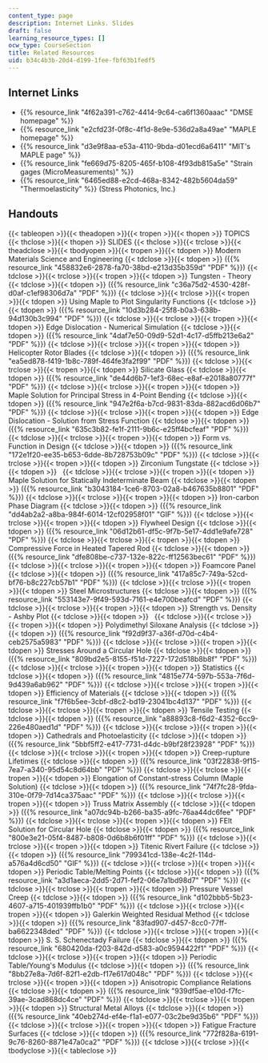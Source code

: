 ```yaml
---
content_type: page
description: Internet Links. Slides
draft: false
learning_resource_types: []
ocw_type: CourseSection
title: Related Resources
uid: b34c4b3b-20d4-d199-1fee-fbf63b1fedf5
---
```

## Internet Links

- {{% resource_link "4f62a391-c762-4414-9c64-ca6f1360aaac" "DMSE homepage" %}}
- {{% resource_link "e2cfd23f-0f8c-4f1d-8e9e-536d2a8a49ae" "MAPLE homepage" %}}
- {{% resource_link "d3e9f8aa-e53a-4110-9bda-d01ecd6a6411" "MIT's MAPLE page" %}}
- {{% resource_link "fe669d75-8205-465f-b108-4f93db815a5e" "Strain gages (MicroMeasurements)" %}}
- {{% resource_link "6465ed88-e2cd-468a-8342-482b5604da59" "Thermoelasticity" %}} (Stress Photonics, Inc.)

## Handouts

{{< tableopen >}}{{< theadopen >}}{{< tropen >}}{{< thopen >}}
TOPICS
{{< thclose >}}{{< thopen >}}
SLIDES
{{< thclose >}}{{< trclose >}}{{< theadclose >}}{{< tbodyopen >}}{{< tropen >}}{{< tdopen >}}
Modern Materials Science and Engineering
{{< tdclose >}}{{< tdopen >}}
({{% resource_link "458832e6-2878-fa70-38bd-e213d35b359d" "PDF" %}})
{{< tdclose >}}{{< trclose >}}{{< tropen >}}{{< tdopen >}}
Tungsten - Theory
{{< tdclose >}}{{< tdopen >}}
({{% resource_link "c36a75d2-4530-428f-d0af-c1ef98306d7a" "PDF" %}})
{{< tdclose >}}{{< trclose >}}{{< tropen >}}{{< tdopen >}}
Using Maple to Plot Singularity Functions
{{< tdclose >}}{{< tdopen >}}
({{% resource_link "10d3b284-25f8-b0a3-638b-94d130b3c994" "PDF" %}})
{{< tdclose >}}{{< trclose >}}{{< tropen >}}{{< tdopen >}}
Edge Dislocation - Numerical Simulation
{{< tdclose >}}{{< tdopen >}}
({{% resource_link "4daf7e50-09d9-52d1-4c17-d5ffb213e6a2" "PDF" %}})
{{< tdclose >}}{{< trclose >}}{{< tropen >}}{{< tdopen >}}
Helicopter Rotor Blades
{{< tdclose >}}{{< tdopen >}}
({{% resource_link "ea5ed878-f419-1b8c-789f-464fe3fa2f99" "PDF" %}})
{{< tdclose >}}{{< trclose >}}{{< tropen >}}{{< tdopen >}}
Silicate Glass
{{< tdclose >}}{{< tdopen >}}
({{% resource_link "de44d6b7-1ef3-68ec-e8af-e2018a80777f" "PDF" %}})
{{< tdclose >}}{{< trclose >}}{{< tropen >}}{{< tdopen >}}
Maple Solution for Principal Stress in 4-Point Bending
{{< tdclose >}}{{< tdopen >}}
({{% resource_link "947e2f6a-b7cd-9831-83da-882acd6d06b7" "PDF" %}})
{{< tdclose >}}{{< trclose >}}{{< tropen >}}{{< tdopen >}}
Edge Dislocation - Solution from Stress Function
{{< tdclose >}}{{< tdopen >}}
({{% resource_link "635c3b82-fe1f-2111-9b6c-e25ff4bcfeaf" "PDF" %}})
{{< tdclose >}}{{< trclose >}}{{< tropen >}}{{< tdopen >}}
Form vs. Function in Design
{{< tdclose >}}{{< tdopen >}}
({{% resource_link "172e1f20-ee35-b653-6dde-8b728753b09c" "PDF" %}})
{{< tdclose >}}{{< trclose >}}{{< tropen >}}{{< tdopen >}}
Zirconium Tungstate
{{< tdclose >}}{{< tdopen >}}
 
{{< tdclose >}}{{< trclose >}}{{< tropen >}}{{< tdopen >}}
Maple Solution for Statically Indeterminate Beam
{{< tdclose >}}{{< tdopen >}}
({{% resource_link "b3043184-1ce6-8703-02a8-b467635b8801" "PDF" %}})
{{< tdclose >}}{{< trclose >}}{{< tropen >}}{{< tdopen >}}
Iron-carbon Phase Diagram
{{< tdclose >}}{{< tdopen >}}
({{% resource_link "dd4ab2a2-a8ba-984f-6014-12cf02958f01" "GIF" %}})
{{< tdclose >}}{{< trclose >}}{{< tropen >}}{{< tdopen >}}
Flywheel Design
{{< tdclose >}}{{< tdopen >}}
({{% resource_link "06d12b61-df5c-9f7b-5e17-4dd1e9afe728" "PDF" %}})
{{< tdclose >}}{{< trclose >}}{{< tropen >}}{{< tdopen >}}
Compressive Force in Heated Tapered Rod
{{< tdclose >}}{{< tdopen >}}
({{% resource_link "dfe808be-c737-132e-822c-ff12563bec61" "PDF" %}})
{{< tdclose >}}{{< trclose >}}{{< tropen >}}{{< tdopen >}}
Foamcore Panel
{{< tdclose >}}{{< tdopen >}}
({{% resource_link "417a85c7-749a-52cd-bf76-b8c227cb57b1" "PDF" %}})
{{< tdclose >}}{{< trclose >}}{{< tropen >}}{{< tdopen >}}
Steel Microstructures
{{< tdclose >}}{{< tdopen >}}
({{% resource_link "553143e7-9f49-593d-7161-e4e700beafcd" "PDF" %}})
{{< tdclose >}}{{< trclose >}}{{< tropen >}}{{< tdopen >}}
Strength vs. Density - Ashby Plot
{{< tdclose >}}{{< tdopen >}}
 
{{< tdclose >}}{{< trclose >}}{{< tropen >}}{{< tdopen >}}
Polydimethyl Siloxane Analysis
{{< tdclose >}}{{< tdopen >}}
({{% resource_link "f92d9f37-a36f-d70d-c4b4-ceb2575a5983" "PDF" %}})
{{< tdclose >}}{{< trclose >}}{{< tropen >}}{{< tdopen >}}
Stresses Around a Circular Hole
{{< tdclose >}}{{< tdopen >}}
({{% resource_link "809bd2e5-8155-f51d-7227-172d518b8b8f" "PDF" %}})
{{< tdclose >}}{{< trclose >}}{{< tropen >}}{{< tdopen >}}
Statistics
{{< tdclose >}}{{< tdopen >}}
({{% resource_link "4815e774-597b-553a-7f6d-9d439a6ab962" "PDF" %}})
{{< tdclose >}}{{< trclose >}}{{< tropen >}}{{< tdopen >}}
Efficiency of Materials
{{< tdclose >}}{{< tdopen >}}
({{% resource_link "f7f6b5ee-3cbf-d8c2-bd19-23041bc4d137" "PDF" %}})
{{< tdclose >}}{{< trclose >}}{{< tropen >}}{{< tdopen >}}
Tensile Testing
{{< tdclose >}}{{< tdopen >}}
({{% resource_link "a88893c8-f6d2-4352-6cc9-226e480aed1d" "PDF" %}})
{{< tdclose >}}{{< trclose >}}{{< tropen >}}{{< tdopen >}}
Cathedrals and Photoelasticity
{{< tdclose >}}{{< tdopen >}}
({{% resource_link "5bbf5ff2-e417-7731-d4dc-b9bf28f23928" "PDF" %}})
{{< tdclose >}}{{< trclose >}}{{< tropen >}}{{< tdopen >}}
Creep-rupture Lifetimes
{{< tdclose >}}{{< tdopen >}}
({{% resource_link "03f22838-9f15-7ea7-a340-95d54c8d64bb" "PDF" %}})
{{< tdclose >}}{{< trclose >}}{{< tropen >}}{{< tdopen >}}
Elongation of Constant-stress Column (Maple Solution)
{{< tdclose >}}{{< tdopen >}}
({{% resource_link "74f7fc28-9fda-310e-0f79-7d14ca375aac" "PDF" %}})
{{< tdclose >}}{{< trclose >}}{{< tropen >}}{{< tdopen >}}
Truss Matrix Assembly
{{< tdclose >}}{{< tdopen >}}
({{% resource_link "a07dc94b-b266-ba35-a9fc-76aa44dc6fee" "PDF" %}})
{{< tdclose >}}{{< trclose >}}{{< tropen >}}{{< tdopen >}}
FElt Solution for Circular Hole
{{< tdclose >}}{{< tdopen >}}
({{% resource_link "800e3e21-05f4-8487-b808-0d6b8b6f01ff" "PDF" %}})
{{< tdclose >}}{{< trclose >}}{{< tropen >}}{{< tdopen >}}
Titenic Rivert Failure
{{< tdclose >}}{{< tdopen >}}
({{% resource_link "799341cd-138e-4c2f-114d-a576a4d6cd50" "GIF" %}})
{{< tdclose >}}{{< trclose >}}{{< tropen >}}{{< tdopen >}}
Periodic Table/Melting Points
{{< tdclose >}}{{< tdopen >}}
({{% resource_link "a3d1aeca-2dd5-2d71-fef2-06e7a1bd98d7" "PDF" %}})
{{< tdclose >}}{{< trclose >}}{{< tropen >}}{{< tdopen >}}
Pressure Vessel Creep
{{< tdclose >}}{{< tdopen >}}
({{% resource_link "d102bbb5-5b23-4607-a715-401939ffb1b0" "PDF" %}})
{{< tdclose >}}{{< trclose >}}{{< tropen >}}{{< tdopen >}}
Galerkin Weighted Residual Method
{{< tdclose >}}{{< tdopen >}}
({{% resource_link "83fad907-d457-8cc0-77ff-ba6622348ded" "PDF" %}})
{{< tdclose >}}{{< trclose >}}{{< tropen >}}{{< tdopen >}}
S. S. Schenectady Failure
{{< tdclose >}}{{< tdopen >}}
({{% resource_link "680420da-f203-842d-d583-a0c9594422f1" "PDF" %}})
{{< tdclose >}}{{< trclose >}}{{< tropen >}}{{< tdopen >}}
Periodic Table/Young's Modulus
{{< tdclose >}}{{< tdopen >}}
({{% resource_link "8bb27e8a-7d6f-82f1-e2db-f17e617d048c" "PDF" %}})
{{< tdclose >}}{{< trclose >}}{{< tropen >}}{{< tdopen >}}
Anisotropic Compliance Relations
{{< tdclose >}}{{< tdopen >}}
({{% resource_link "939df5ae-e10d-f7fc-39ae-3cad868dc4ce" "PDF" %}})
{{< tdclose >}}{{< trclose >}}{{< tropen >}}{{< tdopen >}}
Structural Metal Alloys
{{< tdclose >}}{{< tdopen >}}
({{% resource_link "40eb274d-ef4e-f1a1-e077-03c2be9d35b6" "PDF" %}})
{{< tdclose >}}{{< trclose >}}{{< tropen >}}{{< tdopen >}}
Fatigue Fracture Surfaces
{{< tdclose >}}{{< tdopen >}}
({{% resource_link "772f828a-6191-9c76-8260-8871e47a0ca2" "PDF" %}})
{{< tdclose >}}{{< trclose >}}{{< tbodyclose >}}{{< tableclose >}}